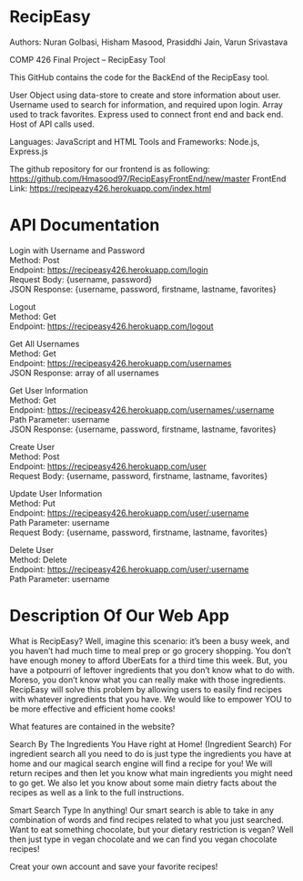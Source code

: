 # RecipEasy
Authors: Nuran Golbasi, Hisham Masood, Prasiddhi Jain, Varun Srivastava

COMP 426 Final Project – RecipEasy Tool

This GitHub contains the code for the BackEnd of the RecipEasy tool.

User Object using data-store to create and store information about user.
Username used to search for information, and required upon login.
Array used to track favorites. 
Express used to connect front end and back end. Host of API calls used.

Languages: JavaScript and HTML
Tools and Frameworks: Node.js, Express.js

The github repository for our frontend is as following: https://github.com/Hmasood97/RecipEasyFrontEnd/new/master
FrontEnd Link: https://recipeazy426.herokuapp.com/index.html

# API Documentation

Login with Username and Password\
Method: Post\
Endpoint: https://recipeasy426.herokuapp.com/login \
Request Body: {username, password}\
JSON Response: {username, password, firstname, lastname, favorites}

Logout\
Method: Get\
Endpoint: https://recipeasy426.herokuapp.com/logout

Get All Usernames\
Method: Get\
Endpoint: https://recipeasy426.herokuapp.com/usernames \
JSON Response: array of all usernames

Get User Information\
Method: Get\
Endpoint: https://recipeasy426.herokuapp.com/usernames/:username \
Path Parameter: username\
JSON Response: {username, password, firstname, lastname, favorites}

Create User\
Method: Post\
Endpoint: https://recipeasy426.herokuapp.com/user \
Request Body: {username, password, firstname, lastname, favorites}

Update User Information\
Method: Put\
Endpoint: https://recipeasy426.herokuapp.com/user/:username \
Path Parameter: username\
Request Body: {username, password, firstname, lastname, favorites}

Delete User\
Method: Delete\
Endpoint: https://recipeasy426.herokuapp.com/user/:username \
Path Parameter: username

# Description Of Our Web App

What is RecipEasy?
Well, imagine this scenario: it’s been a busy week, and you haven’t had much time to meal prep or go grocery shopping. 
You don’t have enough money to afford UberEats for a third time this week.
But, you have a potpourri of leftover ingredients that you don’t know what to do with. 
Moreso, you don’t know what you can really make with those ingredients. 
RecipEasy will solve this problem by allowing users to easily find recipes with whatever ingredients that you have. 
We would like to empower YOU to be more effective and efficient home cooks!

What features are contained in the website?

Search By The Ingredients You Have right at Home! (Ingredient Search)
For ingredient search all you need to do is just type the ingredients you have at home and our magical search engine will find a recipe for you! 
We will return recipes and then let you know what main ingredients you might need to go get. 
We also let you know about some main dietry facts about the recipes as well as a link to the full instructions.

Smart Search
Type In anything!
Our smart search is able to take in any combination of words and find recipes related to what you just searched. 
Want to eat something chocolate, but your dietary restriction is vegan? 
Well then just type in vegan chocolate and we can find you vegan chocolate recipes!

Creat your own account and save your favorite recipes!
